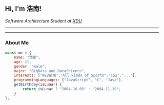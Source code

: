 <h2> Hi, I'm 浩南! </h2>
<p><em>Software Architecture Student at <a href="https://www.xidian.edu.cn/">XDU</a></em></p>

---
---

###  About Me  

```javascript
const me = {
    name: "浩南",
    age: 21,
    gender: "male",
    major: "BigData and DataScience",
    interests: ["WEB前端","All kinds of Sports","CS2","..."],
    programmingLanguages: ["JavaScript", "C", "Java"],
    getBirthday(isLunar) {
        return isLunar ? "2004-10-08" : "2004-11-19";
    }
};
